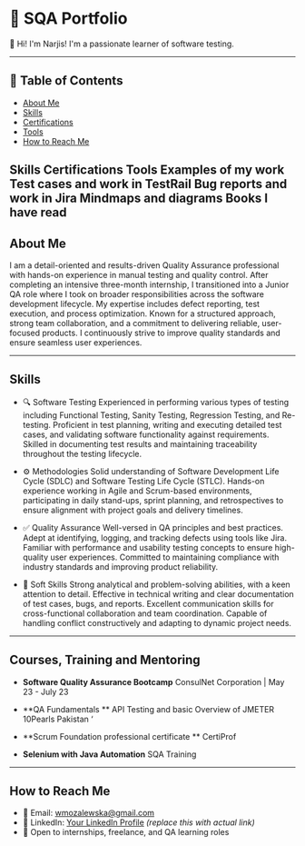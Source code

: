 # 📁 SQA Portfolio

👋 Hi! I'm Narjis! I'm a passionate learner of software testing.

---

## 🔗 Table of Contents
- [About Me](#about-me)
- [Skills](#skills)
- [Certifications](#certifications)
- [Tools](#tools)
- [How to Reach Me](#how-to-reach-me)


Skills
Certifications 
Tools 
Examples of my work
Test cases and work in TestRail
Bug reports and work in Jira
Mindmaps and diagrams
Books I have read
---------------


## About Me

I am a detail-oriented and results-driven Quality Assurance professional with hands-on experience in manual testing and quality control. After completing an intensive three-month internship, I transitioned into a Junior QA role where I took on broader responsibilities across the software development lifecycle. My expertise includes defect reporting, test execution, and process optimization. Known for a structured approach, strong team collaboration, and a commitment to delivering reliable, user-focused products. I continuously strive to improve quality standards and ensure seamless user experiences.

---

 ## Skills

- 🔍 Software Testing
Experienced in performing various types of testing including Functional Testing, Sanity Testing, Regression Testing, and Re-testing. Proficient in test planning, writing and executing detailed test cases, and validating software functionality against requirements. Skilled in documenting test results and maintaining traceability throughout the testing lifecycle.

- ⚙️ Methodologies
Solid understanding of Software Development Life Cycle (SDLC) and Software Testing Life Cycle (STLC). Hands-on experience working in Agile and Scrum-based environments, participating in daily stand-ups, sprint planning, and retrospectives to ensure alignment with project goals and delivery timelines.

- ✅ Quality Assurance
Well-versed in QA principles and best practices. Adept at identifying, logging, and tracking defects using tools like Jira. Familiar with performance and usability testing concepts to ensure high-quality user experiences. Committed to maintaining compliance with industry standards and improving product reliability.

- 🧠 Soft Skills
Strong analytical and problem-solving abilities, with a keen attention to detail. Effective in technical writing and clear documentation of test cases, bugs, and reports. Excellent communication skills for cross-functional collaboration and team coordination. Capable of handling conflict constructively and adapting to dynamic project needs.

---

## Courses, Training and Mentoring

- **Software Quality Assurance Bootcamp**
ConsulNet Corporation | May 23 - July 23 
 
- **QA Fundamentals **
API Testing and basic Overview of JMETER 
  10Pearls Pakistan ‘

- **Scrum Foundation professional certificate **
  CertiProf 

- **Selenium with Java Automation**
  SQA Training

---

## How to Reach Me

- 📧 Email: wmozalewska@gmail.com  
- 🔗 LinkedIn: [Your LinkedIn Profile](#) *(replace this with actual link)*  
- 💼 Open to internships, freelance, and QA learning roles  
